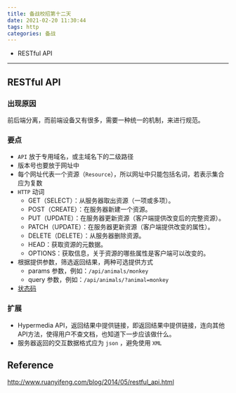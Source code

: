 ```yaml
---
title: 备战校招第十二天
date: 2021-02-20 11:30:44
tags: http
categories: 备战
---
```




- RESTful API

---

<!--more-->



## RESTful API

### 出现原因

前后端分离，而前端设备又有很多，需要一种统一的机制，来进行规范。



### 要点

- `API` 放于专用域名，或主域名下的二级路径
- 版本号也要放于网址中
- 每个网址代表一个资源（`Resource`），所以网址中只能包括名词，若表示集合应为复数
- `HTTP` 动词
  - GET（SELECT）：从服务器取出资源（一项或多项）。
  - POST（CREATE）：在服务器新建一个资源。
  - PUT（UPDATE）：在服务器更新资源（客户端提供改变后的完整资源）。
  - PATCH（UPDATE）：在服务器更新资源（客户端提供改变的属性）。
  - DELETE（DELETE）：从服务器删除资源。
  - HEAD：获取资源的元数据。
  - OPTIONS：获取信息，关于资源的哪些属性是客户端可以改变的。
- 根据提供参数，筛选返回结果，两种可选提供方式
  - params 参数，例如：`/api/animals/monkey`
  - query 参数，例如：`/api/animals/?animal=monkey`
- [状态码](https://developer.mozilla.org/zh-CN/docs/Web/HTTP/Status)



### 扩展

- Hypermedia API，返回结果中提供链接，即返回结果中提供链接，连向其他API方法，使得用户不查文档，也知道下一步应该做什么。
- 服务器返回的交互数据格式应为 `json` ，避免使用 `XML`







## Reference

http://www.ruanyifeng.com/blog/2014/05/restful_api.html